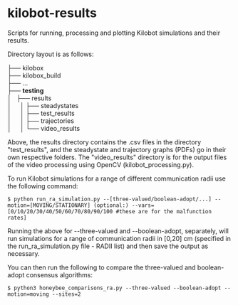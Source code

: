 # kilobot-results
Scripts for running, processing and plotting Kilobot simulations and their results.


Directory layout is as follows:

├── kilobox\
├── kilobox_build\
├── ...\
├── **testing**\
│     ├── results\
│     │     ├── steadystates\
│     │     ├── test_results\
│     │     ├── trajectories\
│     │     └── video_results

Above, the results directory contains the .csv files in the directory "test_results", and the steadystate and trajectory graphs (PDFs) go in their own respective folders. The "video_results" directory is for the output files of the video processing using OpenCV (kilobot_processing.py).

To run Kilobot simulations for a range of different communication radii use the following command:

```shell
$ python run_ra_simulation.py --[three-valued/boolean-adopt/...] --motion=[MOVING/STATIONARY] (optional:) --vars=[0/10/20/30/40/50/60/70/80/90/100 #these are for the malfunction rates]
```

Running the above for --three-valued and --boolean-adopt, separately, will run simulations for a range of communication radii in [0,20] cm (specified in the run_ra_simulation.py file - RADII list) and then save the output as necessary.

You can then run the following to compare the three-valued and boolean-adopt consensus algorithms:

```shell
$ python3 honeybee_comparisons_ra.py --three-valued --boolean-adopt --motion=moving --sites=2
```
